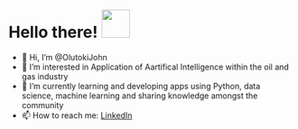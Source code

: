 <h1> Hello there! <img src = "https://raw.githubusercontent.com/MartinHeinz/MartinHeinz/master/wave.gif" width = 50px> </h1>


- 👋 Hi, I’m @OlutokiJohn
- 👀 I’m interested in Application of Aartifical Intelligence within the oil and gas industry
- 🌱 I’m currently learning and developing apps using Python, data science, machine learning and sharing knowledge amongst the community
- 📫 How to reach me: <a href='https://www.linkedin.com/in/olutoki-john-9764a3108/'> LinkedIn</a>


<!---
OlutokiJohn/OlutokiJohn is a ✨ special ✨ repository because its `README.md` (this file) appears on your GitHub profile.
You can click the Preview link to take a look at your changes.
--->
